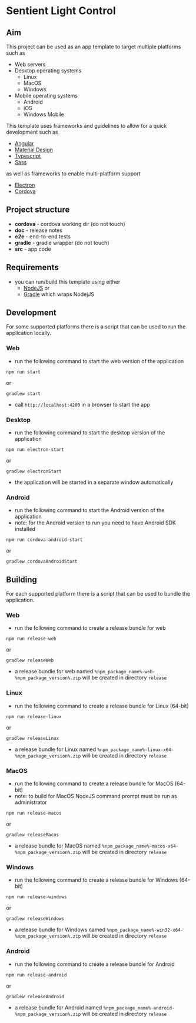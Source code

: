# Sentient Light Control

## Aim

This project can be used as an app template to target multiple platforms such as

* Web servers
* Desktop operating systems
  * Linux
  * MacOS
  * Windows
* Mobile operating systems
  * Android
  * iOS
  * Windows Mobile

This template uses frameworks and guidelines to allow for a quick development such as

* [Angular](https://angular.io)
* [Material Design](http://material.io/)
* [Typescript](https://www.typescriptlang.org/)
* [Sass](http://sass-lang.com/)

as well as frameworks to enable multi-platform support

* [Electron](https://electron.atom.io/)
* [Cordova](https://cordova.apache.org/)

## Project structure

* **cordova** - cordova working dir (do not touch)
* **doc** - release notes
* **e2e** - end-to-end tests
* **gradle** - gradle wrapper (do not touch)
* **src** - app code

## Requirements

* you can run/build this template using either
  * [NodeJS](https://nodejs.org/en/) or
  * [Gradle](https://gradle.org/) which wraps NodejJS 

## Development

For some supported platforms there is a script that can be used to run the application locally.

### Web

* run the following command to start the web version of the application

```
npm run start
```
or
```
gradlew start
```

* call ```http://localhost:4200``` in a browser to start the app

### Desktop

* run the following command to start the desktop version of the application

```
npm run electron-start
```
or
```
gradlew electronStart
```

* the application will be started in a separate window automatically

### Android

* run the following command to start the Android version of the application
* note: for the Android version to run you need to have Android SDK installed

```
npm run cordova-android-start
```
or
```
gradlew cordovaAndroidStart
```

## Building

For each supported platform there is a script that can be used to bundle the application.

### Web

* run the following command to create a release bundle for web

```
npm run release-web
```
or
```
gradlew releaseWeb
```

* a release bundle for web named ```%npm_package_name%-web-%npm_package_version%.zip``` will be created in directory ```release```

### Linux

* run the following command to create a release bundle for Linux (64-bit)

```
npm run release-linux
```
or
```
gradlew releaseLinux
```

* a release bundle for Linux named ```%npm_package_name%-linux-x64-%npm_package_version%.zip``` will be created in directory ```release```

### MacOS

* run the following command to create a release bundle for MacOS (64-bit)
* note: to build for MacOS NodeJS command prompt must be run as administrator

```
npm run release-macos
```
or
```
gradlew releaseMacos
```

* a release bundle for MacOS named ```%npm_package_name%-macos-x64-%npm_package_version%.zip``` will be created in directory ```release```

### Windows

* run the following command to create a release bundle for Windows (64-bit)

```
npm run release-windows
```
or
```
gradlew releaseWindows
```

* a release bundle for Windows named ```%npm_package_name%-win32-x64-%npm_package_version%.zip``` will be created in directory ```release```

### Android

* run the following command to create a release bundle for Android

```
npm run release-android
```
or
```
gradlew releaseAndroid
```

* a release bundle for Android named ```%npm_package_name%-android-%npm_package_version%.zip``` will be created in directory ```release```
